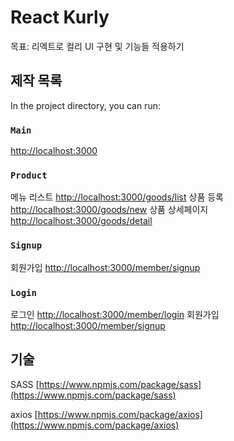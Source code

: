 # React Kurly

목표: 리엑트로 컬리 UI 구현 및 기능들 적용하기

## 제작 목록

In the project directory, you can run:

### `Main`

[http://localhost:3000](http://localhost:3000)


### `Product`

메뉴 리스트 
[http://localhost:3000/goods/list](http://localhost:3000/goods/list)
상품 등록
[http://localhost:3000/goods/new](http://localhost:3000/goods/new)
상품 상세페이지
[http://localhost:3000/goods/detail](http://localhost:3000/goods/detail)

### `Signup`

회원가입
[http://localhost:3000/member/signup](http://localhost:3000/member/signup)

### `Login`

로그인
[http://localhost:3000/member/login](http://localhost:3000/member/login)
회원가입
[http://localhost:3000/member/signup](http://localhost:3000/member/signup)



## 기술

SASS [https://www.npmjs.com/package/sass](https://www.npmjs.com/package/sass)

axios [https://www.npmjs.com/package/axios](https://www.npmjs.com/package/axios)


